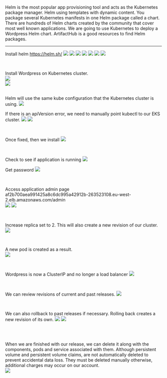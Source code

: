 Helm is the most popular app provisioning tool and acts as the Kubernetes package manager. Helm using templates with dynamic content. You package several Kubernetes manifests in one Helm package called a chart. There are hundreds of Helm charts created by the community that cover most well known applications.
We are going to use Kubernetes to deploy a Wordpress Helm chart.
ArtifactHub is a good resources to find Helm packages.

<hr>

Install helm
https://helm.sh/
<img src="https://github.com/LawrenceDavy13/DevopsProject-3-Kubernetes/blob/main/images/2.%20Helm%20Wordpress/image.png">
<img src="https://github.com/LawrenceDavy13/DevopsProject-3-Kubernetes/blob/main/images/2.%20Helm%20Wordpress/image2.png">
<img src="https://github.com/LawrenceDavy13/DevopsProject-3-Kubernetes/blob/main/images/2.%20Helm%20Wordpress/image3.png">
<img src="https://github.com/LawrenceDavy13/DevopsProject-3-Kubernetes/blob/main/images/2.%20Helm%20Wordpress/image4.png">
<img src="https://github.com/LawrenceDavy13/DevopsProject-3-Kubernetes/blob/main/images/2.%20Helm%20Wordpress/image5.png">
<img src="https://github.com/LawrenceDavy13/DevopsProject-3-Kubernetes/blob/main/images/2.%20Helm%20Wordpress/image6.png">
<img src="https://github.com/LawrenceDavy13/DevopsProject-3-Kubernetes/blob/main/images/2.%20Helm%20Wordpress/image7.png">

<br>

Install Wordpress on Kubernetes cluster.
<br>
<img src="https://github.com/LawrenceDavy13/DevopsProject-3-Kubernetes/blob/main/images/2.%20Helm%20Wordpress/image8.png">
<br>
<img src="https://github.com/LawrenceDavy13/DevopsProject-3-Kubernetes/blob/main/images/2.%20Helm%20Wordpress/image9.png">

<br>
Helm will use the same kube configuration that the Kubernetes cluster is using.
<img src="https://github.com/LawrenceDavy13/DevopsProject-3-Kubernetes/blob/main/images/2.%20Helm%20Wordpress/image10.png">

<br>

If there is an apiVersion error, we need to manually point kubectl to our EKS cluster.
<img src="https://github.com/LawrenceDavy13/DevopsProject-3-Kubernetes/blob/main/images/2.%20Helm%20Wordpress/image11.png">
<img src="https://github.com/LawrenceDavy13/DevopsProject-3-Kubernetes/blob/main/images/2.%20Helm%20Wordpress/image12.png">

<br>

Once fixed, then we install
<img src="https://github.com/LawrenceDavy13/DevopsProject-3-Kubernetes/blob/main/images/2.%20Helm%20Wordpress/image13.png">

<br>

Check to see if application is running
<img src="https://github.com/LawrenceDavy13/DevopsProject-3-Kubernetes/blob/main/images/2.%20Helm%20Wordpress/image14.png">
<br>

Get password
<img src="https://github.com/LawrenceDavy13/DevopsProject-3-Kubernetes/blob/main/images/2.%20Helm%20Wordpress/0001.png.png">

<br>

Access application admin page
<br>
af2b700aea991425a8c6dc995a42912b-263523108.eu-west-2.elb.amazonaws.com/admin
<br>
<img src="https://github.com/LawrenceDavy13/DevopsProject-3-Kubernetes/blob/main/images/2.%20Helm%20Wordpress/image15.png">
<img src="https://github.com/LawrenceDavy13/DevopsProject-3-Kubernetes/blob/main/images/2.%20Helm%20Wordpress/image16.png">

<br>

Increase replica set to 2. This will also create a new revision of our cluster.
<img src="https://github.com/LawrenceDavy13/DevopsProject-3-Kubernetes/blob/main/images/2.%20Helm%20Wordpress/image17.png">

<br>

A new pod is created as a result.
<br>
<img src="https://github.com/LawrenceDavy13/DevopsProject-3-Kubernetes/blob/main/images/2.%20Helm%20Wordpress/image18.png">

<br>

Wordpress is now a ClusterIP and no longer a load balancer
<img src="https://github.com/LawrenceDavy13/DevopsProject-3-Kubernetes/blob/main/images/2.%20Helm%20Wordpress/image19.png">

<br>

We can review revisions of current and past releases.
<img src="https://github.com/LawrenceDavy13/DevopsProject-3-Kubernetes/blob/main/images/2.%20Helm%20Wordpress/image20.png">

<br>

We can also rollback to past releases if necessary. Rolling back creates a new revision of its own.
<img src="https://github.com/LawrenceDavy13/DevopsProject-3-Kubernetes/blob/main/images/2.%20Helm%20Wordpress/image21.png">
<img src="https://github.com/LawrenceDavy13/DevopsProject-3-Kubernetes/blob/main/images/2.%20Helm%20Wordpress/image22.png">

<br>
<br>


When we are finished with our release, we can delete it along with the components, pods and service associated with them. Although persistent volume and persistent volume claims, are not automatically deleted to prevent accidental data loss. They must be deleted manually otherwise, additional charges may occur on our account.
<br>
<img src="https://github.com/LawrenceDavy13/DevopsProject-3-Kubernetes/blob/main/images/2.%20Helm%20Wordpress/image23.png">

<br>




